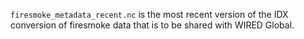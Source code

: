 `firesmoke_metadata_recent.nc` is the most recent version of the IDX conversion of firesmoke data that is to be shared with WIRED Global.